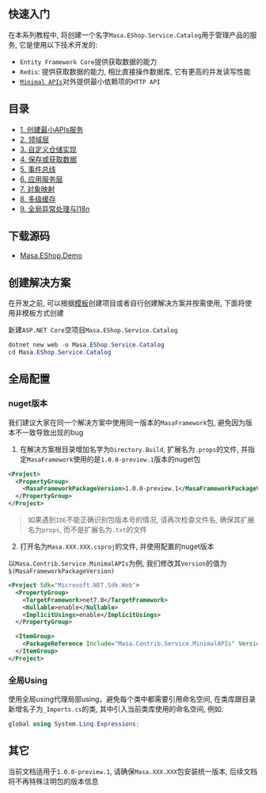 ## 快速入门

在本系列教程中, 将创建一个名字`Masa.EShop.Service.Catalog`用于管理产品的服务, 它是使用以下技术开发的:

* `Entity Framework Core`提供获取数据的能力
* `Redis`: 提供获取数据的能力, 相比直接操作数据库, 它有更高的并发读写性能
* [`Minimal APIs`](/framework/building-blocks/minimal-apis)对外提供最小依赖项的`HTTP API`

## 目录

* [1. 创建最小APIs服务](/framework/getting-started/mf-part-1)
* [2. 领域层](/framework/getting-started/mf-part-2)
* [3. 自定义仓储实现](/framework/getting-started/mf-part-3)
* [4. 保存或获取数据](/framework/getting-started/mf-part-4)
* [5. 事件总线](/framework/getting-started/mf-part-5)
* [6. 应用服务层](/framework/getting-started/mf-part-6)
* [7. 对象映射](/framework/getting-started/mf-part-7)
* [8. 多级缓存](/framework/getting-started/mf-part-8)
* [9. 全局异常处理与I18n](/framework/getting-started/mf-part-9)

## 下载源码

* [Masa.EShop.Demo](https://github.com/zhenlei520/Masa.EShop.Demo)

## 创建解决方案

在开发之前, 可以根据[模板](#)创建项目或者自行创建解决方案并按需使用, 下面将使用非模板方式创建

新建`ASP.NET Core`空项目`Masa.EShop.Service.Catalog`

```powershell
dotnet new web -o Masa.EShop.Service.Catalog
cd Masa.EShop.Service.Catalog
```

## 全局配置

### nuget版本

我们建议大家在同一个解决方案中使用同一版本的`MasaFramework`包, 避免因为版本不一致导致出现的bug

1. 在解决方案根目录增加名字为`Directory.Build`, 扩展名为`.props`的文件, 并指定`MasaFramework`使用的是`1.0.0-preview.1`版本的nuget包

```xml
<Project>
  <PropertyGroup>
    <MasaFrameworkPackageVersion>1.0.0-preview.1</MasaFrameworkPackageVersion>
  </PropertyGroup>
</Project>
```

> 如果遇到`IDE`不能正确识别包版本号的情况, 请再次检查文件名, 确保其扩展名为`props`, 而不是扩展名为`.txt`的文件

2. 打开名为`Masa.XXX.XXX.csproj`的文件, 并使用配置的nuget版本  

以`Masa.Contrib.Service.MinimalAPIs`为例, 我们修改其`Version`的值为`$(MasaFrameworkPackageVersion)`

```xml
<Project Sdk="Microsoft.NET.Sdk.Web">
  <PropertyGroup>
    <TargetFramework>net7.0</TargetFramework>
    <Nullable>enable</Nullable>
    <ImplicitUsings>enable</ImplicitUsings>
  </PropertyGroup>

  <ItemGroup>
    <PackageReference Include="Masa.Contrib.Service.MinimalAPIs" Version="$(MasaFrameworkPackageVersion)" />
  </ItemGroup>
</Project>
```

### 全局Using

使用全局using代理局部using，避免每个类中都需要引用命名空间, 在类库跟目录新增名子为`_Imports.cs`的类, 其中引入当前类库使用的命名空间, 例如:

```csharp
global using System.Linq.Expressions;
```

## 其它

当前文档适用于`1.0.0-preview.1`, 请确保`Masa.XXX.XXX`包安装统一版本, 后续文档将不再特殊注明包的版本信息
